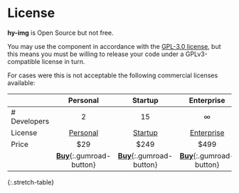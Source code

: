 # License

**hy-img** is Open Source but not free.

You may use the component in accordance with the [GPL-3.0 license](../licenses/GPL-3.0.md),
but this means you must be willing to release your code under a GPLv3-compatible license in turn.

For cases were this is not acceptable the following commercial licenses available:

|              | Personal           | Startup            | Enterprise         |
|:-------------|:------------------:|:------------------:|:------------------:|
| # Developers | 2                  | 15                 | ∞                  |
| License      | [Personal][pl]     | [Startup][sl]      | [Enterprise][el]   |
| Price        | $29                | $249               | $499               |
| | [**Buy**][bp]{:.gumroad-button} | [**Buy**][bs]{:.gumroad-button} | [**Buy**][be]{:.gumroad-button} |
{:.stretch-table}

[pl]: personal.md
[sl]: startup.md
[el]: enterprise.md
[bp]: https://gumroad.com/l/hy-img-personal
[bs]: https://gumroad.com/l/hy-img-startup
[be]: https://gumroad.com/l/hy-img-enterprise
